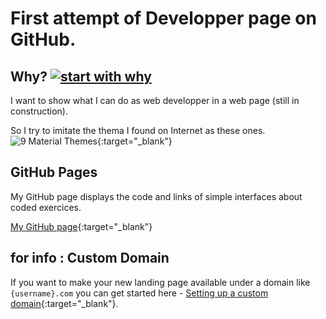 # First attempt of Developper page on GitHub.

## Why? [![start with why](https://img.shields.io/badge/start%20with-why%3F-brightgreen.svg?style=flat)](http://www.ted.com/talks/simon_sinek_how_great_leaders_inspire_action)

I want to show what I can do as web developper in a web page (still in construction).

So I try to imitate the thema I found on Internet as these ones.
![9 Material Themes](https://image.ibb.co/jJVKCn/dev_landing_page_themes.jpg){:target="_blank"}

## GitHub Pages

My GitHub page displays the code and links of simple interfaces about coded exercices.

[My GitHub page](https://pierreweets.github.io/){:target="_blank"} 

## for info : Custom Domain

If you want to make your new landing page available under a domain like `{username}.com` you can get started here - [Setting up a custom domain](https://help.github.com/articles/quick-start-setting-up-a-custom-domain/){:target="_blank"}.
